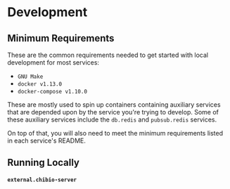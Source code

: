 # Development

## Minimum Requirements

These are the common requirements needed to get started with local development for most services:

- `GNU Make`
- `docker v1.13.0`
- `docker-compose v1.10.0`

These are mostly used to spin up containers containing auxiliary services that are depended upon by the service you're trying to develop. Some of these auxiliary services include the `db.redis` and `pubsub.redis` services.

On top of that, you will also need to meet the minimum requirements listed in each service's README.

## Running Locally

#### `external.chibio-server`
